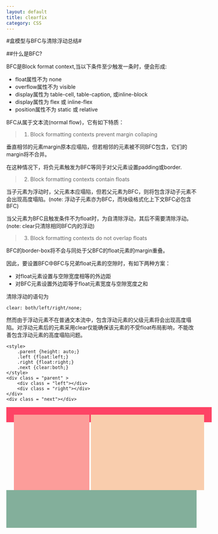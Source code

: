 ```yaml
---
layout: default
title: clearfix
category: CSS
---
```

#盒模型与BFC与清除浮动总结#

##什么是BFC?

BFC是Block format context,当以下条件至少触发一条时，便会形成:

+ float属性不为 none
+ overflow属性不为 visible
+ display属性为 table-cell, table-caption, 或inline-block
+ display属性为 flex 或 inline-flex
+ position属性不为 static 或 relative

BFC从属于文本流(normal flow)，它有如下特质：

>1. Block formatting contexts prevent margin collaping

垂直相邻的元素margin原本应塌陷，但若相邻的元素被不同BFC包含，它们的margin将不合并。

在这种情况下，将负元素触发为BFC等同于对父元素设置padding或border.

>2. Block formatting contexts contain floats

当子元素为浮动时，父元素本应塌陷，但若父元素为BFC，则将包含浮动子元素不会出现高度塌陷。(note: 浮动子元素亦为BFC，而块级格式化上下文BFC必包含BFC)

当父元素为BFC且触发条件不为float时，为自清除浮动，其后不需要清除浮动。 (note: clear只清除相同BFC内的浮动)

>3. Block formatting contexts do not overlap floats

BFC的border-box将不会与同处于父BFC的float元素的margin重叠。

因此，要设置BFC中BFC与兄弟float元素的空隙时，有如下两种方案：

+ 对float元素设置与空隙宽度相等的外边距
+ 对BFC元素设置外边距等于float元素宽度与空隙宽度之和



清除浮动的语句为  

`clear: both/left/right/none;`  

然而由于浮动元素不在普通文本流中，包含浮动元素的父级元素将会出现高度塌陷。对浮动元素后的元素采用clear仅能确保该元素的不受float布局影响，不能改善包含浮动元素的高度塌陷问题。


    <style>
        .parent {height: auto;}  
        .left {float:left;}  
        .right {float:right;}  
        .next {clear:both;}  
    </style>
    <div class = "parent" >  
        <div class = "left"></div>  
        <div class = "right"></div>  
    </div>  
    <div class = "next"></div>  


<div class = "parent" style = "padding: 20px;height: auto;width:100%;background-color: #fe4365;">
    <div class = "left" style = "float: left;width: 200px;height:200px;background-color: #fc9d9a;"></div>
    <div class = "right" style = "float:right;width: 300px;height:200px;background-color: #f9cdad;"></div>
</div>
<div class = "next" style = "clear: both;height:100px;width:100%;background-color: #83af9b"></div>